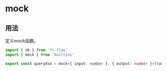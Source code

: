 # mock

## 用法

定义mock函数。

```typescript
import { ok } from 'fx-flow'
import { mock } from 'builtins'

export const queryXxx = mock<{ input: number }, { output: number }>((args) => ok({ output: args.input }))
```

